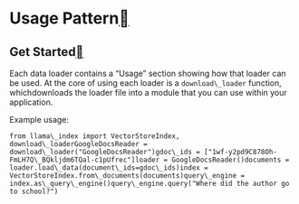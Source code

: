 Usage Pattern[](#usage-pattern "Permalink to this heading")
============================================================

Get Started[](#get-started "Permalink to this heading")
--------------------------------------------------------

Each data loader contains a “Usage” section showing how that loader can be used. At the core of using each loader is a `download\_loader` function, whichdownloads the loader file into a module that you can use within your application.

Example usage:


```
from llama\_index import VectorStoreIndex, download\_loaderGoogleDocsReader = download\_loader("GoogleDocsReader")gdoc\_ids = ["1wf-y2pd9C878Oh-FmLH7Q\_BQkljdm6TQal-c1pUfrec"]loader = GoogleDocsReader()documents = loader.load\_data(document\_ids=gdoc\_ids)index = VectorStoreIndex.from\_documents(documents)query\_engine = index.as\_query\_engine()query\_engine.query("Where did the author go to school?")
```
